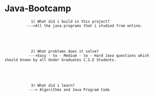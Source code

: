   # Java-Bootcamp
                1) What did i build in this project?
              --->All the java programs that i studied from online.
              
              
              
              
              
                2) What problems does it solve?
               --->Easy - to - Medium - to - Hard Java questions which should known by all Under Graduates C.S.E Students.
               
               
               
               
               
                3) What did i learn?
               ---> Algorithms and Java Program Code  
